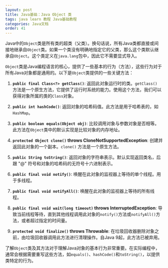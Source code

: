 ```yaml
---
layout: post
title: Java基础：Java Object 类
tags: java learn 教程 Java基础教程
categories: Java文档
order: 41
---
```

Java中的`Object`类是所有类的超类（父类）。换句话说，所有Java类都直接或间接地继承自`Object`类。如果一个类没有明确地指定它的父类，那么这个类默认继承自`Object`。这个类定义在`java.lang`包中，因此它不需要显式导入。

`Object`类是Java编程语言的核心，提供了一些基本的行为（方法），这些行为对于所有Java对象都是通用的。以下是`Object`类提供的一些关键方法：

1. **`public final Class<?> getClass()`**:
   返回此对象运行时的类。`getClass()` 方法是一个原生方法，它提供了运行时系统的能力。使用这个方法，我们可以获得对象所属的类的`Class`对象。

2. **`public int hashCode()`**:
   返回对象的哈希码值。此方法是用于哈希表的，如`HashMap`。

3. **`public boolean equals(Object obj)`**:
   比较调用对象与参数对象是否相等。此方法在`Object`类中的默认实现是比较对象的内存地址。

4. **`protected Object clone()` throws CloneNotSupportedException**:
   创建并返回此对象的一个副本。`clone()` 方法是一个原生方法。

5. **`public String toString()`**:
   返回对象的字符串表示。默认实现返回类名，后跟 "@" 符号和对象的哈希码的无符号十六进制表示。

6. **`public final void notify()`**:
   唤醒在此对象的监视器上等待的单个线程。用于多线程。

7. **`public final void notifyAll()`**:
   唤醒在此对象的监视器上等待的所有线程。

8. **`public final void wait(long timeout)` throws InterruptedException**:
   导致当前线程等待，直到其他线程调用此对象的`notify()`方法或`notifyAll()`方法，或者超过指定的时间量。

9. **`protected void finalize()` throws Throwable**:
   在垃圾回收器删除对象之前，由垃圾回收器调用此方法进行清理操作。自Java 9起，此方法已被弃用。

了解`Object`类及其方法对于理解Java对象的基本行为非常重要。在实际编程中，通常会根据需要重写这些方法，如`equals()`、`hashCode()`和`toString()`，以提供类特定的行为。